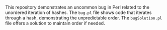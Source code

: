This repository demonstrates an uncommon bug in Perl related to the unordered iteration of hashes.  The `bug.pl` file shows code that iterates through a hash, demonstrating the unpredictable order. The `bugSolution.pl` file offers a solution to maintain order if needed.